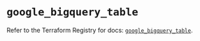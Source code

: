 # `google_bigquery_table`

Refer to the Terraform Registry for docs: [`google_bigquery_table`](https://registry.terraform.io/providers/hashicorp/google/6.18.1/docs/resources/bigquery_table).
